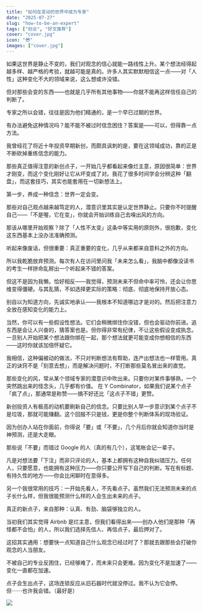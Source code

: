 ```yaml
---
title: "如何在变动的世界中成为专家"
date: "2025-07-27"
slug: "how-to-be-an-expert"
tags: ["创业", "好文推荐"]
cover: "cover.jpg"
icon: "😎"
images: ["cover.jpg"]
---
```

如果这世界是静止不变的，我们对观念的信心就能一路线性上升。某个想法经得起越多样、越严格的考验，就越可能是真的。许多人其实默默相信这一点——对「人性」这种变化不大的领域来说，这么想或许没错。



但对那些会变的东西——也就是几乎所有其他事物——你就不能再这样信任自己的判断了。



专家之所以会错，往往是因为他们精通的，是一个早已过期的世界。



有办法避免这种情况吗？能不能不被过时信念困住？答案是——可以，但得靠一点方法。



我曾经花了将近十年投资早期新创，而颇具讽刺的是，要在这领域成功，靠的正是不断砍掉重练信念的能力。



那些真正值得注意的新创点子，一开始几乎都看起来像烂主意，原因很简单：世界才刚变，而这个变化刚好让它从坏变成了对。我花了很多时间学会分辨这种「翻盘」，而这套技巧，其实也能套用在一切新想法上。



第一步，养成一种信念：世界一定会变。



那些对自己观点越来越笃定的人，潜意识里其实是认定世界静止。只要你不时提醒自己——「不是喔，它在变」，你就会开始训练自己去嗅出风的方向。



那该从哪里开始观察？除了「人性不太变」这条中等实用的原则外，很抱歉，变化这东西基本上没办法准确预测。



听起来像废话，但很重要：真正重要的变化，几乎从来都来自意料之外的方向。



所以我乾脆放弃预测。每次有人在访问里问我「未来怎么看」，我脑中都像没读书的考生一样拼命乱掰出一个听起来不错的答案。



但这不是因为我懒。恰好相反——我觉得，预测未来不但命中率可怜，还会让你思维变得僵硬。与其乱猜，不如选择更实际的策略：彻底、彻底地保持开放心态。



别自以为知道方向，先诚实地承认——我根本不知道哪边才是对的。然后把注意力全放在感知变化的能力上。



当然，你可以有一些假设性想法。它们会稍微绑住你没错，但也会驱动你前进。追东西是会让人兴奋的，猜答案也是。但你得非常有纪律，不让这些假设变成执念。
一旦别人开始把某个想法跟你绑在一起，那个想法就更可能变成你想相信的东西——这时你就该加倍怀疑它。



我相信，这种偏被动的做法，不只对判断想法有帮助，连产出想法也一样管用。真正的诀窍不是「刻意去想」，而是解决问题时，不打断那些莫名冒出来的直觉。



那些变化的风，常从某个领域专家的潜意识中吹出来。只要你对某件事够熟，一个突然跳出来的怪念头，几乎都有价值。
在 Y Combinator，如果我们说某个点子「疯了点」，那通常是称赞——搞不好还比「这点子不错」更赞。



新创投资人有极高的动机要刷新自己的信念。只要比别人早一步意识到某个点子不是垃圾，那就可能赚翻。这个回报不只是钱，更是你整个判断体系的现场验证。



因为创办人站在你面前，你得说「要」或「不要」，几个月后你就会知道你当时是神预测，还是大走眼。



那些说「不要」而错过 Google 的人（真的有几个），这笔帐会记一辈子。



凡是对想法要「下注」而非只评论的人，基本上都拥有这种自我纠错压力。任何人，只要愿意，也能拥有这种压力——你只要公开写下自己的判断。写在有标题、有持久性的地方——你会比闲聊时在意得多。



另一个我很常用的技巧：一开始先看人，不先看点子。虽然我们无法预测未来的点子长什么样，但我很能预测什么样的人会生出未来的点子。



真正的新点子，来自那种：认真、有劲、脑袋够独立的人。



当初我们其实觉得 Airbnb 是烂主意，但我们看得出来——创办人他们是那种「再怪都不会怕」的人，所以我们选择先信人、再信点子，最后押对了。



这招其实通用：想要快一点知道自己什么观念已经过时了？那就去跟那些会打破你观念的人当朋友。



不被自己的专业反困住，已经够难了，而未来只会更难。因为变化不是加速了——变化一直都在加速。



点子会生出点子，这场连锁反应从旧石器时代就没停过。我不认为它会停。
但⋯⋯也许我会错。（最好是）




![](https://prod-files-secure.s3.us-west-2.amazonaws.com/112d0858-5090-4d34-a606-b75eb8d65fd2/46476355-9cf3-4e99-9b7a-3531bc426380/1000202064.png?X-Amz-Algorithm=AWS4-HMAC-SHA256&X-Amz-Content-Sha256=UNSIGNED-PAYLOAD&X-Amz-Credential=ASIAZI2LB466QOEA7FEH%2F20251015%2Fus-west-2%2Fs3%2Faws4_request&X-Amz-Date=20251015T231225Z&X-Amz-Expires=3600&X-Amz-Security-Token=IQoJb3JpZ2luX2VjENb%2F%2F%2F%2F%2F%2F%2F%2F%2F%2FwEaCXVzLXdlc3QtMiJGMEQCIDZa1yk9s%2BGuH5eOhtwzwDdO9ZOb%2BzUuYTWOf1g0AnibAiAUH9oryMoFYiDXgiRCQMzRG9UKDv6N6awFc2C2eXi%2FeCr%2FAwh%2FEAAaDDYzNzQyMzE4MzgwNSIM7wkMZ0t1lDFBGnC0KtwDOIU3WiaE0TlLbou3KY7bu2GckeHxv6uZ0HpMe%2Ftcl%2FhEtkWRCbi%2BJPFFn5sHAr76krjnPJG1h0mwi8%2FrCsqfyJo%2BJvmeMjiXkauankTSIy9JGoLciYe9KqQ4Jh1sLDeTbS9IJtwgXKixnSUIKDUmzf23fUxGO4vJlDunKcgykS6C2uDrvD1EsUnp70o%2FSeHRUHZU3Ro0ben4BaDpTwQsffoxSpc96pUNsmHmGQik8J74cUKf9zAv07Wir5nxj2buwoDB%2FTCxozk8WXwhSQnmjgyPVSvj9pDC73%2BtxTjt5JZ98YvciCEUoPrDsjAkdAVBZtrWdRQ43SC3FpECAYmBDBNXrclg3yz4a2MuLe8p1NNvdpaylVjGvXTly5sFjQ19Nu8JM5LS1AtCCeNBH0OiFe%2BNcDqPjrB5kY3wCae6nduEYoPl9dJ0g5NVKbmXxFjN32IBK7Rgen0McqFJ8MWHdXzJsyi59AGNT6Vdyis6T%2Bx5JVmgm5TiBobik9XOP%2FXlv0GrT4pSywMGbAlKGnwNJkJUuq7ej80%2BD4B9G%2B5BwfS21w0DMLs97EAXiSi30CeyEgqeXiadXyYKRX26m%2FQ%2FSUdkHS8wkPamyyWp46WKlKvE78XBBOoD9%2Bs7SXYwtbTAxwY6pgHodNsM1wVnGVjKhiuA5%2BRQDvgcDxiY34M5SMXaj8k7J4OX7O6tWCXBVTEP8xO9pVFUbKFeJLWF8tRJLLhirdIytLwe8iFKy7IkO0yaBRSAghueHH5TVtTDNY8YXUYPUKBNtWzJcjuC%2FGontiH3O0fdv%2B8JIUs2ul72L%2FBlR3MYAjMeKohTAqa%2FJLFwtjIOI4rJ4eK4BNMqKu5KNsEPVQx97pkh%2BPNi&X-Amz-Signature=f28f6e3fcd0d48da32eb8ef15470fd65c7115407d7f5402ac7b7de65a4cc6f3f&X-Amz-SignedHeaders=host&x-amz-checksum-mode=ENABLED&x-id=GetObject)

